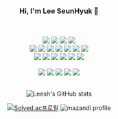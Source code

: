 
<div align="center">

<h3> Hi, I'm Lee SeunHyuk 👋</h3>



<br>
<br>
<img src="https://img.shields.io/badge/arduino-00878F?style=flat-square&logo=arduino&logoColor=white"/>
<img src="https://img.shields.io/badge/espressif-E7352C?style=flat-square&logo=espressif&logoColor=white"/>
<img src="https://img.shields.io/badge/raspberrypi-A22846?style=flat-square&logo=raspberrypi&logoColor=white"/>
<img src="https://img.shields.io/badge/STM-03234B?style=flat-square&logo=stmicroelectronics&logoColor=white"/>
<br>

<img src="https://img.shields.io/badge/C-A8B9CC?style=flat-square&logo=C&logoColor=white"/>
<img src="https://img.shields.io/badge/C++-00599C?style=flat-square&logo=C%2B%2B&logoColor=white"/>
<img src="https://img.shields.io/badge/Python-3776AB?style=flat-square&logo=Python&logoColor=white"/>
<img src="https://img.shields.io/badge/PyCharm-007054?style=flat-square&logo=PyCharm&logoColor=white"/>
<img src="https://img.shields.io/badge/ubuntu-E95420?style=flat-square&logo=ubuntu&logoColor=white"/>
<img src="https://img.shields.io/badge/mqtt-660066?style=flat-square&logo=mqtt&logoColor=white"/>
<img src="https://img.shields.io/badge/matter-4B5562?style=flat-square&logo=matterdotjs&logoColor=white"/>
<br>

<img src="https://img.shields.io/badge/mysql-4479A1?style=flat-square&logo=mysql&logoColor=white"/>
<img src="https://img.shields.io/badge/opencv-5C3EE8?style=flat-square&logo=opencv&logoColor=white"/>
<img src="https://img.shields.io/badge/tensorflow-FF6F00?style=flat-square&logo=tensorflow&logoColor=white"/>
<img src="https://img.shields.io/badge/yolo-00FFFF?style=flat-square&logo=yolo&logoColor=white"/>
<img src="https://img.shields.io/badge/docker-2496ED?style=flat-square&logo=docker&logoColor=white"/>
<img src="https://img.shields.io/badge/ros-22314E?style=flat-square&logo=ros&logoColor=white"/>
<br>
<br>

<img src="https://img.shields.io/badge/notion-000000?style=flat-square&logo=notion&logoColor=white"/>
<img src="https://img.shields.io/badge/mattermost-000000?style=flat-square&logo=mattermost&logoColor=white"/>
<img src="https://img.shields.io/badge/jira-000000?style=flat-square&logo=jira&logoColor=white"/>
<img src="https://img.shields.io/badge/slack-000000?style=flat-square&logo=slack&logoColor=white"/>
<img src="https://img.shields.io/badge/gitlab-000000?style=flat-square&logo=gitlab&logoColor=white"/>

<br>
<br>

![Leesh's GitHub stats](https://github-readme-stats.vercel.app/api?username=leeseunghyuk0228&show_icons=true&theme=blue_navy)
</div>
<div align="center">
  
[![Solved.ac프로필](http://mazassumnida.wtf/api/pastel/generate_badge?boj=sh2463)](https://solved.ac/sh2463) 
![mazandi profile](http://mazandi.herokuapp.com/api?handle=sh2463&theme=warm)
  
</div>

